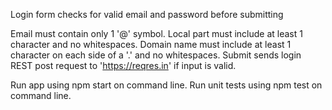 
Login form checks for valid email and password before submitting

Email must contain only 1 '@' symbol. Local part must include at least 1 character and no whitespaces. Domain name must include at least 1 character on each side of a '.' and no whitespaces. 
Submit sends login REST post request to 'https://reqres.in' if input is valid.

Run app using npm start on command line.
Run unit tests using npm test on command line.


